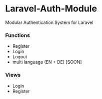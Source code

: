 # Laravel-Auth-Module
Modular Authentication System for Laravel

### Functions
- Register
- Login
- Logout
- multi language (EN + DE) [SOON]
  
### Views
- Login
- Register

### 
